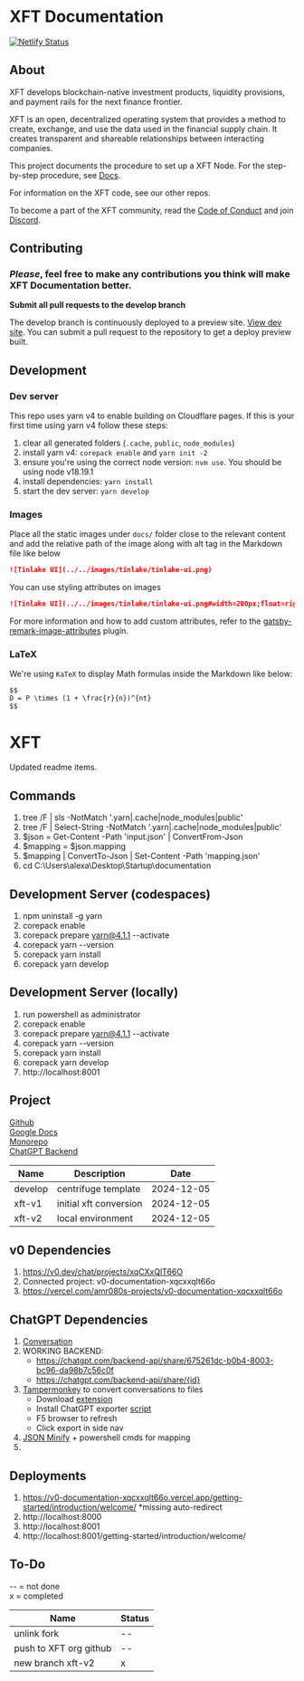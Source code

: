 # XFT Documentation

[![Netlify Status](https://api.netlify.com/api/v1/badges/a7118d58-bd34-4f3d-97bd-00b8dc1ad2bd/deploy-status)](https://app.netlify.com/sites/centrifuge-documentation/deploys)

## About

XFT develops blockchain-native investment products, liquidity provisions, and payment rails for the next finance frontier.

XFT is an open, decentralized operating system that provides a method to create, exchange, and use the data used in the financial supply chain. It creates transparent and shareable relationships between interacting companies.

This project documents the procedure to set up a XFT Node. For the step-by-step procedure, see [Docs](https://x-financial-technologies.replit.app/docs/hub).

For information on the XFT code, see our other repos.

To become a part of the XFT community, read the [Code of Conduct](#) and join [Discord](#).

## Contributing

### _Please_, feel free to make any contributions you think will make XFT Documentation better.

**Submit all pull requests to the develop branch**

The develop branch is continuously deployed to a preview site. [View dev site](#). You can submit a pull request to the repository to get a deploy preview built.

## Development

### Dev server

This repo uses yarn v4 to enable building on Cloudflare pages. If this is your first time using yarn v4 follow these steps:

1. clear all generated folders (`.cache`, `public`, `node_modules`)
2. install yarn v4: `corepack enable` and `yarn init -2`
3. ensure you're using the correct node version: `nvm use`. You should be using node v18.19.1
4. install dependencies: `yarn install`
5. start the dev server: `yarn develop`

### Images

Place all the static images under `docs/` folder close to the relevant content and
add the relative path of the image along with alt tag in the Markdown file like below

```md
![Tinlake UI](../../images/tinlake/tinlake-ui.png)
```

You can use styling attributes on images

```md
![Tinlake UI](../../images/tinlake/tinlake-ui.png#width=200px;float=right)
```

For more information and how to add custom attributes, refer to the [gatsby-remark-image-attributes](https://github.com/rbeer/gatsby-remark-image-attributes) plugin.

### LaTeX

We're using `KaTeX` to display Math formulas inside the Markdown like below:

```
$$
D = P \times (1 + \frac{r}{n})^{nt}
$$
```

# XFT 
Updated readme items. 

## Commands
1. tree /F | sls -NotMatch '\.yarn|\.cache|node_modules|public'
2. tree /F | Select-String -NotMatch '\.yarn|\.cache|node_modules|public'
3. $json = Get-Content -Path 'input.json' | ConvertFrom-Json
4. $mapping = $json.mapping
5. $mapping | ConvertTo-Json | Set-Content -Path 'mapping.json'
6. cd C:\Users\alexa\Desktop\Startup\documentation



## Development Server (codespaces)
1. npm uninstall -g yarn
2. corepack enable
3. corepack prepare yarn@4.1.1 --activate
4. corepack yarn --version
5. corepack yarn install
6. corepack yarn develop

## Development Server (locally)
1. run powershell as administrator
2. corepack enable
3. corepack prepare yarn@4.1.1 --activate
4. corepack yarn --version
5. corepack yarn install
6. corepack yarn develop
7. http://localhost:8001

## Project

[Github](https://github.com/amr080/docs-template)<br>
[Google Docs](https://docs.google.com/document/d/1sSnaxfrKAFVLvP2u78ANVq4DRnUyKTvByq3y6SJ4kf4/edit?tab=t.0)<br>
[Monorepo](https://github.com/X-Financial-Technologies/monorepo)<br>
[ChatGPT Backend](https://chatgpt.com/backend-api/share/675261dc-b0b4-8003-bc96-da98b7c56c0f)



| Name | Description                | Date       |
|-------------|----------------------------|------------|
| develop     | centrifuge template        | 2024-12-05 |
| xft-v1      | initial xft conversion     | 2024-12-05 |
| xft-v2      | local environment          | 2024-12-05 |

## v0 Dependencies
1. https://v0.dev/chat/projects/xqCXxQlT66O
2. Connected project: v0-documentation-xqcxxqlt66o
3. https://vercel.com/amr080s-projects/v0-documentation-xqcxxqlt66o

## ChatGPT Dependencies
1. [Conversation](https://chatgpt.com/share/675261dc-b0b4-8003-bc96-da98b7c56c0f)
2. WORKING BACKEND: 
    - https://chatgpt.com/backend-api/share/675261dc-b0b4-8003-bc96-da98b7c56c0f
    - https://chatgpt.com/backend-api/share/{id}
3. [Tampermonkey](https://github.com/amr080/chatgpt-exporter) to convert conversations to files
    - Download [extension](https://chromewebstore.google.com/detail/tampermonkey/dhdgffkkebhmkfjojejmpbldmpobfkfo)
    - Install ChatGPT exporter [script](https://github.com/amr080/chatgpt-exporter?tab=readme-ov-file#install)
    - F5 browser to refresh
    - Click export in side nav
4. [JSON Minify](https://codebeautify.org/jsonminifier) + powershell cmds for mapping
6. 







## Deployments
1. https://v0-documentation-xqcxxqlt66o.vercel.app/getting-started/introduction/welcome/
    *missing auto-redirect  
2. http://localhost:8000
3. http://localhost:8001
4. http://localhost:8001/getting-started/introduction/welcome/




## To-Do

-- = not done<br>
x = completed

| Name | Status                |
|-------------|----------------------------|
| unlink fork     | --        |
| push to XFT org github       | --     |
| new branch xft-v2      | x          |
